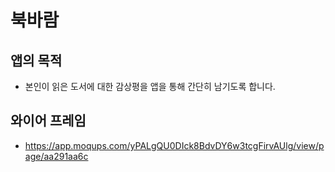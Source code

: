 # 북바람

## 앱의 목적

- 본인이 읽은 도서에 대한 감상평을 앱을 통해 간단히 남기도록 합니다.

## 와이어 프레임

- https://app.moqups.com/yPALgQU0DIck8BdvDY6w3tcgFirvAUlg/view/page/aa291aa6c

